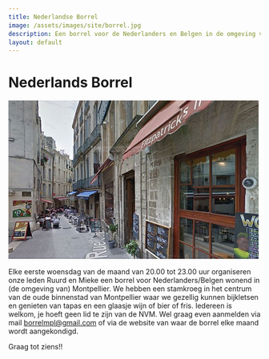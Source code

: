 ```yaml
---
title: Nederlandse Borrel
image: /assets/images/site/borrel.jpg
description: Een borrel voor de Nederlanders en Belgen in de omgeving van Montpellier
layout: default
---
```


# Nederlands Borrel

![Nederlandse Borrel](/assets/images/site/borrel.jpg)

Elke eerste woensdag van de maand van 20.00 tot 23.00 uur organiseren onze leden Ruurd en Mieke een borrel voor Nederlanders/Belgen wonend in (de omgeving van) Montpellier. We hebben een stamkroeg in het centrum van de oude binnenstad van Montpellier waar we gezellig kunnen bijkletsen en genieten van tapas en een glaasje wijn of bier of fris. Iedereen is welkom, je hoeft geen lid te zijn van de NVM. Wel graag even aanmelden via mail [borrelmpl@gmail.com](mailto:borrelmpl@gmail.com) of via de website van waar de borrel elke maand wordt aangekondigd.

Graag tot ziens!!
